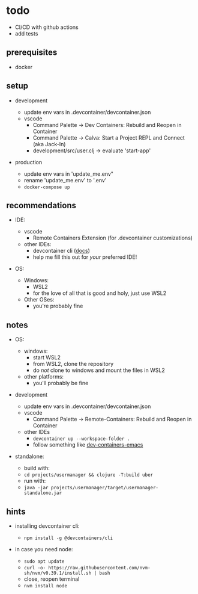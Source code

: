 # todo

- CI/CD with github actions
- add tests

## prerequisites

- docker

## setup

- development
  - update env vars in .devcontainer/devcontainer.json
  - vscode
    - Command Palette -> Dev Containers: Rebuild and Reopen in Container
    - Command Palette -> Calva: Start a Project REPL and Connect (aka Jack-In)
    - development/src/user.clj -> evaluate 'start-app'

- production
  - update env vars in 'update_me.env"
  - rename 'update_me.env' to '.env'
  - ``docker-compose up``

## recommendations

- IDE:
  - vscode
    - Remote Containers Extension (for .devcontainer customizations)
  - other IDEs:
    - devcontainer cli ([docs](https://code.visualstudio.com/docs/devcontainers/devcontainer-cli))
    - help me fill this out for _your_ preferred IDE!

- OS:
  - Windows:
    - WSL2
    - for the love of all that is good and holy, just use WSL2
  - Other OSes:
    - you're probably fine

## notes

- OS:
  - windows:
    - start WSL2
    - from WSL2, clone the repository
    - do _not_ clone to windows and mount the files in WSL2
  - other platforms:
    - you'll probably be fine

- development
  - update env vars in .devcontainer/devcontainer.json
  - vscode
    - Command Palette -> Remote-Containers: Rebuild and Reopen in Container
  - other IDEs
    - ``devcontainer up --workspace-folder .``
    - follow something like [dev-containers-emacs](https://happihacking.com/blog/posts/2023/dev-containers-emacs/)

- standalone:
  - build with:
  - ``cd projects/usermanager && clojure -T:build uber``
  - run with:
  - ``java -jar projects/usermanager/target/usermanager-standalone.jar``

## hints

- installing devcontainer cli:
  - ``npm install -g @devcontainers/cli``

- in case you need node:
  - ``sudo apt update``
  - ``curl -o- https://raw.githubusercontent.com/nvm-sh/nvm/v0.39.1/install.sh | bash``
  - close, reopen terminal
  - ``nvm install node``
